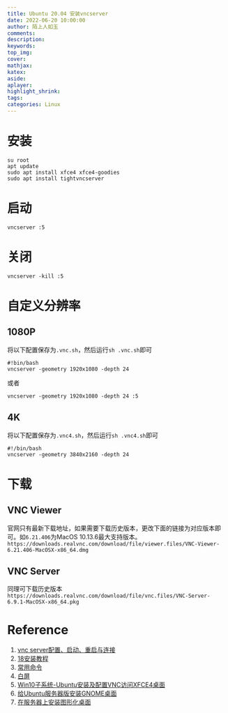 ```yaml
---
title: Ubuntu 20.04 安装vncserver
date: 2022-06-20 10:00:00
author: 陌上人如玉
comments:
description:
keywords:
top_img:
cover:
mathjax:
katex:
aside:
aplayer:
highlight_shrink:
tags: 
categories: Linux
---
```



# 安装

```shell
su root
apt update
sudo apt install xfce4 xfce4-goodies
sudo apt install tightvncserver
```
# 启动
```shell
vncserver :5
```

# 关闭
```shell
vncserver -kill :5
```
# 自定义分辨率
## 1080P
将以下配置保存为`.vnc.sh`，然后运行`sh .vnc.sh`即可
```shell
#!bin/bash
vncserver -geometry 1920x1080 -depth 24
```
或者
```shell
vncserver -geometry 1920x1080 -depth 24 :5
```

## 4K
将以下配置保存为`.vnc4.sh`，然后运行`sh .vnc4.sh`即可
```shell
#!/bin/bash
vncserver -geometry 3840x2160 -depth 24
```
# 下载
## VNC Viewer
官网只有最新下载地址，如果需要下载历史版本，更改下面的链接为对应版本即可。如`6.21.406`为MacOS 10.13.6最大支持版本。
`https://downloads.realvnc.com/download/file/viewer.files/VNC-Viewer-6.21.406-MacOSX-x86_64.dmg`
## VNC Server
同理可下载历史版本
`https://downloads.realvnc.com/download/file/vnc.files/VNC-Server-6.9.1-MacOSX-x86_64.pkg`

# Reference

1. [vnc server配置、启动、重启与连接](https://www.cnblogs.com/wangyuehan/p/9807628.html)
2. [18安装教程](https://www.digitalocean.com/community/tutorials/how-to-install-and-configure-vnc-on-ubuntu-18-04)
3. [常用命令](https://blog.csdn.net/techsupporter/article/details/52887199)
4. [白屏](https://jingyan.baidu.com/article/cbcede077f59bf02f40b4ddb.html)
5. [Win10子系统-Ubuntu安装及配置VNC访问XFCE4桌面](https://blog.csdn.net/qq_24253277/article/details/103943848)
6. [给Ubuntu服务器版安装GNOME桌面](https://www.linuxidc.com/linux/2018-01/150471.htm)
7. [在服务器上安装图形化桌面](https://blog.csdn.net/m0_37622530/article/details/102632151)